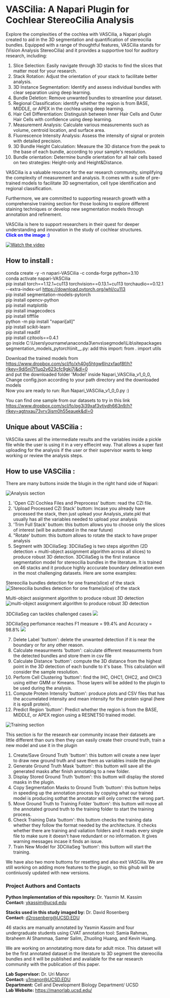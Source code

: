 # VASCilia: A Napari Plugin for Cochlear StereoCilia Analysis
Explore the complexities of the cochlea with VASCilia, a Napari plugin created to aid in the 3D segmentation and quantification of stereocilia bundles. Equipped with a range of thoughtful features, VASCilia stands for (Vision Analysis StereoCilia) and it provides a supportive tool for auditory research, including:

1. Slice Selection: Easily navigate through 3D stacks to find the slices that matter most for your research.
2. Stack Rotation: Adjust the orientation of your stack to facilitate better analysis.
3. 3D Instance Segmentation: Identify and assess individual bundles with clear separation using deep learning.
4. Bundle Deletion: Remove unwanted bundles to streamline your dataset.
5. Regional Classification: identify whether the region is from BASE, MIDDLE, or APEX in the cochlea using deep learning.
6. Hair Cell Differentiation: Distinguish between Inner Hair Cells and Outer Hair Cells with confidence using deep learning.
7. Measurement Analysis: Calculate various measurements such as volume, centroid location, and surface area.
8. Fluorescence Intensity Analysis: Assess the intensity of signal or protein with detailed precision.
9. 3D Bundle Height Calculation: Measure the 3D distance from the peak to the base of each bundle, according to your sample's resolution.
10. Bundle orientation: Determine bundle orientation for all hair cells based on two strategies: Height-only and Height&Distance.

VASCilia is a valuable resource for the ear research community, simplifying the complexity of measurement and analysis. It comes with a suite of pre-trained models to facilitate 3D segmentation, cell type identification and regional classification.

Furthermore, we are committed to supporting research growth with a comprehensive training section for those looking to explore different staining techniques or develop new segmentation models through annotation and refinement.

VASCilia is here to support researchers in their quest for deeper understanding and innovation in the study of cochlear structures.  
**<span style="color:blue;">Click on the image :) </span>**

[![Watch the video](images/VASCilia_pipeline.png)](https://youtu.be/MwMOxJQ_elo)

## How to install :  

conda create -y -n napari-VASCilia -c conda-forge python=3.10    
conda activate napari-VASCilia    
pip install torch==1.12.1+cu113 torchvision==0.13.1+cu113 torchaudio==0.12.1 --extra-index-url https://download.pytorch.org/whl/cu113  
pip install segmentation-models-pytorch  
pip install opencv-python  
pip install matplotlib  
pip install imagecodecs  
pip install tifffile  
python -m pip install "napari[all]"  
pip install scikit-learn  
pip install readlif  
pip install czitools==0.4.1  
go inside C:\Users\yourname\anaconda3\envs\segmodel\Lib\sitepackages\
segmentation_models_pytorch\init__.py: 
add this import:
from . import utils  
 

Download the trained models from https://www.dropbox.com/scl/fo/xh40g5htgw6lnzxfaqf8f/h?rlkey=9di5nl7f1uq2v623cfc9gki7j&dl=0  
and put the downloaded folder 'Model' inside Napari_VASCilia_v1_0_0, Change config.json according to your path directory and the downloaded models  
Now you are ready to run: Run Napari_VASCilia_v1_0_0.py  :)  

You can find one sample from our datasets to try in this link https://www.dropbox.com/scl/fo/pg3i39xaf3vtjydh663n9/h?rlkey=agtnxau73vrv3ism0h55eauek&dl=0

## Unique about VASCilia :  
VASCilia saves all the intermediate results and the variables inside a pickle file while the user is using it in a very effiecint way. That allows a super fast uploading for the analysis if the user or their supervisor wants to keep working or review the analysis steps.

## How to use VASCilia :  
There are many buttons inside the blugin in the right hand side of Napari:

![Analysis section](images/Analysis_section.png)

1. 'Open CZI Cochlea Files and Preprocess' buttom: read the CZI file.
2. 'Upload Processed CZI Stack' buttom: Incase you already have processed the stack, then just uplead your Analysis_state.pkl that usually has all the variables needed to upload your analysis
3. 'Trim Full Stack' buttom: this buttom allows you to choose only the slices of interest (will be automated in the near future)
4. "Rotate' buttom: this buttom allows to rotate the stack to have proper analysis 
5. Segment with 3DCiliaSeg: 3DCiliaSeg is two steps algorithm (2D detection + multi-object assignment algorithm across all slices) to produce robust 3D detection. 3DCiliaSeg is the first instance segmentation model for stereocilia bundles in the literature. It is trained on 46 stacks and it produce highly acccurate boundary delineation even in the most challenging datasets. Here are some examples:  

Stereocilia bundles detection for one frame(slice) of the stack
![Stereocilia bundles detection for one frame(slice) of the stack](images/one_frame_detection.png)

Multi-object assignment algorithm to produce robust 3D detection
![multi-object assignment algorithm to produce robust 3D detection](images/multi_object_ass_algorithm.png)

3DCiliaSeg can tackles challenged cases
![](images/challenged_cases.png)

3DCiliaSeg perfomance reaches F1 measure = 99.4% and Accuracy = 98.8% 
![](images/Evaluation.png)

7. Delete Label 'buttom': delete the unwanted detection if it is near the boundary or for any other reason.
8. Calculate measurments 'buttom': calculate different measurments from the detected bundles and store them in csv file
9. Calculate Distance 'buttom': compute the 3D distance from the highest point in the 3D detection of each bundle to it's base. This calculation will consider the sample resolution.
10. Perform Cell Clustering 'buttom': find the IHC, OHC1, OHC2, and OHC3 using either GMM or Kmeans. Those layers will be added to the plugin to be used during the analysis. 
11. Compute Protein Intensity 'buttom': produce plots and CSV files that has the accumelated intensity and mean intensity for the protein signal (here it is eps8 protein).
12. Predict Region 'buttom': Predict whether the region is from the BASE, MIDDLE, or APEX region using a RESNET50 trained model. 

![Training section](images/Training_section.png)

This section is for the research ear community incase their datasets are little different than ours then they can easily create their cround truth, train a new model and use it in the plugin
1. Create/Save Ground Truth 'buttom': this buttom will create a new layer to draw new ground truth and save them as variables inside the plugin
2. Generate Ground Truth Mask 'buttom': this buttom will save all the generated masks after finish annotating to a new folder. 
3. Display Stored Ground Truth 'buttom': this buttom will display the stored masks in the plugin.
4. Copy Segmentation Masks to Ground Truth 'buttom': this buttom helps in speeding up the annotation process by copying what our trained model is producing sothat the annotator will only correct the wrong part.
5. Move Ground Truth to Training Folder 'buttom': this buttom will move all the annotated ground truth to the training folder to start the training process. 
6. Check Training Data 'buttom': this buttom checks the training data whether they follow the format needed by the architecture. It checks whether there are training and valiation folders and it reads every single file to make sure it doesn't have redundant or no information. It gives warning messages incase it finds an issue.
7. Train New Model for 3DCiliaSeg 'buttom': this buttom will start the training.

We have also two more buttoms for resetting and also exit VASCilia.
We are still working on adding more features to the plugin, so this gihub will be continiuosly updated with new versions.


### Project Authors and Contacts

**Python Implementation of this repository:** Dr. Yasmin M. Kassim    
**Contact:** ykassim@ucsd.edu

**Stacks used in this study imaged by:** Dr. David Rosenberg   
**Contact:** d2rosenberg@UCSD.EDU

46 stacks are manually annotated by Yasmin Kassim and four undergraduate students using CVAT annotation tool: Samia Rahman, Ibraheem Al Shammaa, Samer Salim, Zhuoling Huang, and Kevin Huang.

We are working on annotatating more data for adult mice. This dataset will be the first annotated dataset in the literature to 3D segment the stereocilia bundles and it will be published and available for the ear research community with the publication of this paper.

**Lab Supervisor:** Dr. Uri Manor   
**Contact:** u1manor@UCSD.EDU  
**Department:** Cell and Development Biology Department/ UCSD  
**Lab Website:** https://manorlab.ucsd.edu/




